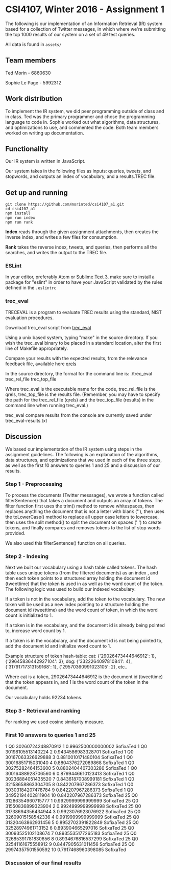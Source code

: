 # CSI4107, Winter 2016 - Assignment 1

The following is our implementation of an Information Retrieval (IR) system based for a collection of Twitter messages, in which where we're submitting the top 1000 results of our system on a set of 49 test queries.

All data is found in `assets/`

## Team members

Ted Morin - 6860630

Sophie Le Page - 5992312

## Work distribution

To implement the IR system, we did peer programming outside of class and in class. Ted was the primary programmer and chose the programming language to code in. Sophie worked out what algorithms, data structures, and optimizations to use, and commented the code. Both team members worked on writing up documentation.

## Functionality

Our IR system is written in JavaScript.

Our system takes in the following files as inputs: queries, tweets, and stopwords, and outputs an index of vocabulary, and a results.TREC file.

## Get up and running

```
git clone https://github.com/morinted/csi4107_a1.git
cd csi4107_a1
npm install
npm run index
npm run rank
```

**Index** reads through the given assignment attachments, then creates the inverse index, and writes a few files for consumption.

**Rank** takes the reverse index, tweets, and queries, then performs all the searches, and writes the output to the TREC file.

### ESLint

In your editor, preferably [Atom](http://atom.io) or [Sublime Text 3](http://sublimetext.com), make sure to install a package for "eslint" in order to have your JavaScript validated by the rules defined in the `.eslintrc`

### trec_eval
TRECEVAL is a program to evaluate TREC results using the standard, NIST evaluation procedures.

Download trec_eval script from [trec_eval](http://trec.nist.gov/trec_eval/)

Using a unix based system, typing "make" in the source directory.
If you wish the trec_eval binary to be placed in a standard location, alter
the first line of Makefile appropriately.

Compare your results with the expected results, from the relevance feedback file, available here [qrels](http://www.site.uottawa.ca/~diana/csi4107/A1_2016/Trec_microblog11-qrels.txt)

In the source directory, the format for the command line is:    .\trec_eval trec_rel_file trec_top_file

Where trec_eval is the executable name for the code, trec_rel_file is the qrels, trec_top_file is the results file.  (Remember, you may have to specify the path for the trec_rel_file (qrels) and the trec_top_file (results) in the command line when running trec_eval.)

trec_eval compare results from the console are currently saved under trec_eval-results.txt

## Discussion

We based our implementation of the IR system using steps in the assignment guidelines. The following is an explanation of the algorithms, data structures, and optimizations that we used in each of the three steps, as well as the first 10 answers to queries 1 and 25 and a discussion of our results.

### Step 1 - Preprocessing

To process the documents (Twitter messsages), we wrote a function called filterSentence() that takes a document and outputs an array of tokens. The filter function first uses the trim() method to remove whitespaces, then replaces anything the document that is not a letter with blank (''), then uses the toLowerCase() method to replace all upper case letters to lowercase, then uses the split method() to split the document on spaces (' ') to create tokens, and finally compares and removes tokens to the list of stop words provided.

We also used this filterSentence() function on all queries.

### Step 2 - Indexing

Next we built our vocabulary using a hash table called tokens. The hash table uses unique tokens (from the filtered documents) as an index , and then each token points to a structured array holding the document id (tweettime) that the token is used in as well as the word count of the token. The following logic was used to build our indexed vocabulary:

If a token is not in the vocabulary, add the token to the vocabulary. The new token will be used as a new index pointing to a structure holding the document id (tweettime) and the word count of token, in which the word count is initialized to 1.

If a token is in the vocabulary, and the document id is already being pointed to, increase word count by 1.

If a token is in the vocabulary, and the document id is not being pointed to, add the document id and initialize word count to 1.

Example structure of token hash-table:
cat: {'29026473444646912': 1}, {'29645836442927104': 3},
dog: {'3322264097810841': 4}, {'31791717313159168': 1}, {'29570360991023105': 2},
etc..

Where cat is a token, 29026473444646912 is the document id (tweettime) that the token appears in, and 1 is the word count of the token in the document.

Our vocabulary holds 92234 tokens.

### Step 3 - Retrieval and ranking

For ranking we used cosine similarity measure.

### First 10 answers to queries 1 and 25

1 Q0 30260724248870912 1 0.9962500000000002 SofixaTed
1 Q0 30198105513140224 2 0.9434586983328701 SofixaTed
1 Q0 30167063326629888 3 0.8810010171480104 SofixaTed
1 Q0 30016851715031040 4 0.8804376272089868 SofixaTed
1 Q0 30275282464153600 5 0.8802404407303286 SofixaTed
1 Q0 30016488928706560 6 0.8799446610123413 SofixaTed
1 Q0 30236884051435520 7 0.8436187008999181 SofixaTed
1 Q0 32158658863304705 8 0.842207967286373 SofixaTed
1 Q0 30303184207478784 9 0.842207967286373 SofixaTed
1 Q0 ﻿34952194402811904 10 0.842207967286373 SofixaTed
25 Q0 31286354960715777 1 0.9929999999999999 SofixaTed
25 Q0 31550836899323904 2 0.9924999999999998 SofixaTed
25 Q0 31738694356434944 3 0.9923076923076922 SofixaTed
25 Q0 32609015158542336 4 0.9919999999999999 SofixaTed
25 Q0 31320463862931456 5 0.8952702391822849 SofixaTed
25 Q0 32528974961713152 6 0.893904665297016 SofixaTed
25 Q0 30093525102108674 7 0.8935535177265183 SofixaTed
25 Q0 32685391781830656 8 0.8934676816537299 SofixaTed
25 Q0 32541161675558912 9 0.8447905631011456 SofixaTed
25 Q0 29974357501550592 10 0.7917468960398085 SofixaTed

### Discussion of our final results
